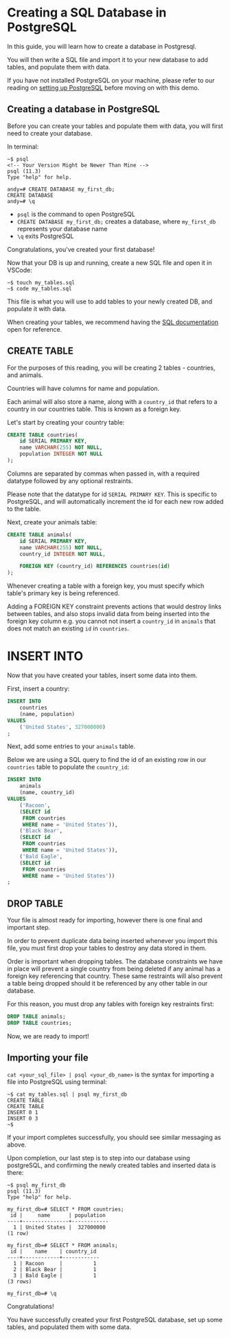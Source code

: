 # Creating a SQL Database in PostgreSQL

In this guide, you will learn how to create a database in Postgresql. 

You will then write a SQL file and import it to your new database to add tables, and populate them with data.

If you have not installed PostgreSQL on your machine, please refer to our reading on [setting up PostgreSQL][postgres] before moving on with this demo.

[postgres]: postgresql-setup

## Creating a database in PostgreSQL

Before you can create your tables and populate them with data, you will first need to create your database.

In terminal:

```
~$ psql
<!-- Your Version Might be Newer Than Mine -->
psql (11.3)
Type "help" for help.

andy=# CREATE DATABASE my_first_db;
CREATE DATABASE
andy=# \q
```

- `psql` is the command to open PostgreSQL
- `CREATE DATABASE my_first_db;` creates a database, where `my_first_db` represents your database name
- `\q` exits PostgreSQL

Congratulations, you've created your first database!

Now that your DB is up and running, create a new SQL file and open it in VSCode:

```
~$ touch my_tables.sql
~$ code my_tables.sql
```

This file is what you will use to add tables to your newly created DB, and populate it with data.

When creating your tables, we recommend having the [SQL documentation][sql-docs] open for reference.

[sql-docs]: https://www.w3schools.com/sql/sql_create_table.asp


## CREATE TABLE

For the purposes of this reading, you will be creating 2 tables - countries, and animals. 

Countries will have columns for name and population. 

Each animal will also store a name, along with a `country_id` that refers to a country in our countries table. This is known as a foreign key.

Let's start by creating your country table:

```SQL
CREATE TABLE countries(
    id SERIAL PRIMARY KEY,
    name VARCHAR(255) NOT NULL,
    population INTEGER NOT NULL
);
```

Columns are separated by commas when passed in, with a required datatype followed by any optional restraints.

Please note that the datatype for id `SERIAL PRIMARY KEY`. This is specific to PostgreSQL, and will automatically increment the id for each new row added to the table.

Next, create your animals table:

```SQL
CREATE TABLE animals(
    id SERIAL PRIMARY KEY,
    name VARCHAR(255) NOT NULL,
    country_id INTEGER NOT NULL,

    FOREIGN KEY (country_id) REFERENCES countries(id)
);
```

Whenever creating a table with a foreign key, you must specify which table's primary key is being referenced.

Adding a FOREIGN KEY constraint prevents actions that would destroy links between tables, and also stops invalid data from being inserted into the foreign key column e.g. you cannot not insert a `country_id` in `animals` that does not match an existing `id` in `countries`.


# INSERT INTO

Now that you have created your tables, insert some data into them.

First, insert a country:

```SQL
INSERT INTO
    countries
    (name, population)
VALUES
    ('United States', 327000000)
;
```

Next, add some entries to your `animals` table.

Below we are using a SQL query to find the id of an existing row in our `countries` table to populate the `country_id`:

```SQL
INSERT INTO
    animals
    (name, country_id)
VALUES
    ('Racoon',
    (SELECT id 
     FROM countries 
     WHERE name = 'United States')),
    ('Black Bear',
    (SELECT id 
     FROM countries 
     WHERE name = 'United States')),
    ('Bald Eagle',
    (SELECT id 
     FROM countries 
     WHERE name = 'United States'))
;
```

## DROP TABLE

Your file is almost ready for importing, however there is one final and important step.

In order to prevent duplicate data being inserted whenever you import this file, you must first drop your tables to destroy any data stored in them.

Order is important when dropping tables. The database constraints we have in place will prevent a single country from being deleted if any animal has a foreign key referencing that country. These same restraints will also prevent a table being dropped should it be referenced by any other table in our database.

For this reason, you must drop any tables with foreign key restraints first:

```SQL
DROP TABLE animals;
DROP TABLE countries;
```

Now, we are ready to import!

## Importing your file

`cat <your_sql_file> | psql <your_db_name>` is the syntax for importing a file into PostgreSQL using terminal:

```
~$ cat my_tables.sql | psql my_first_db
CREATE TABLE
CREATE TABLE
INSERT 0 1
INSERT 0 3
~$
```

If your import completes successfully, you should see similar messaging as above.

Upon completion, our last step is to step into our database using postgreSQL, and confirming the newly created tables and inserted data is there:

```
~$ psql my_first_db
psql (11.3)
Type "help" for help.

my_first_db=# SELECT * FROM countries;
 id |     name      | population 
----+---------------+------------
  1 | United States |  327000000
(1 row)

my_first_db=# SELECT * FROM animals;
 id |    name    | country_id 
----+------------+------------
  1 | Racoon     |          1
  2 | Black Bear |          1
  3 | Bald Eagle |          1
(3 rows)

my_first_db=# \q
```


Congratulations! 

You have successfully created your first PostgreSQL database, set up some tables, and populated them with some data.
